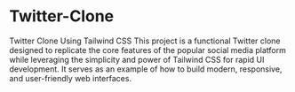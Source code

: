 # Twitter-Clone
Twitter Clone Using Tailwind CSS This project is a functional Twitter clone designed to replicate the core features of the popular social media platform while leveraging the simplicity and power of Tailwind CSS for rapid UI development. It serves as an example of how to build modern, responsive, and user-friendly web interfaces.
